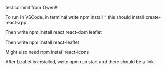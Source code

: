 test commit from Owen!!!

To run in VSCode, in terminal write
npm install
^ this should install create-react-app

Then write
npm install react react-dom leaflet

Then write 
npm install react-leaflet

Might also need
npm install react-icons

After Leaflet is installed, write
npm run start
and there should be a link
